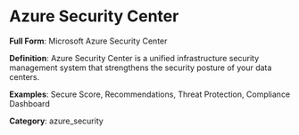 # Azure Security Center

**Full Form**: Microsoft Azure Security Center

**Definition**: Azure Security Center is a unified infrastructure security management system that strengthens the security posture of your data centers.

**Examples**: Secure Score, Recommendations, Threat Protection, Compliance Dashboard

**Category**: azure_security
